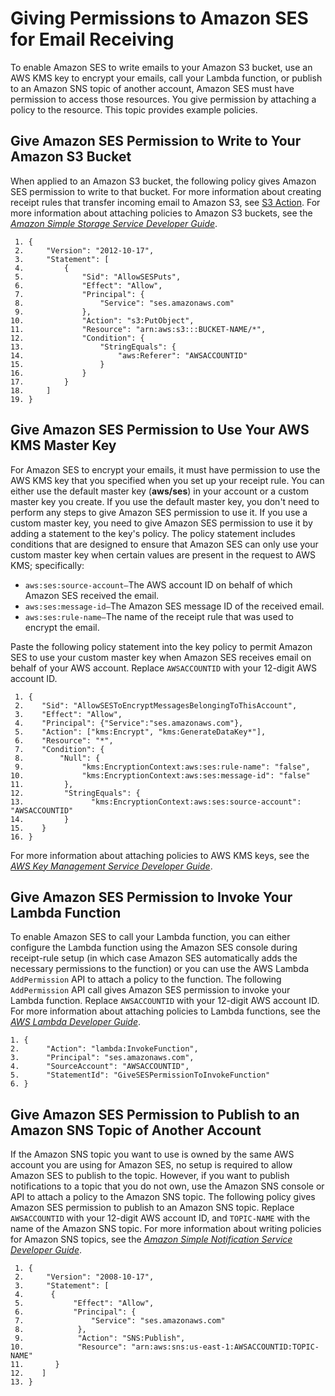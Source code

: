 # Giving Permissions to Amazon SES for Email Receiving<a name="receiving-email-permissions"></a>

To enable Amazon SES to write emails to your Amazon S3 bucket, use an AWS KMS key to encrypt your emails, call your Lambda function, or publish to an Amazon SNS topic of another account, Amazon SES must have permission to access those resources\. You give permission by attaching a policy to the resource\. This topic provides example policies\.

## Give Amazon SES Permission to Write to Your Amazon S3 Bucket<a name="receiving-email-permissions-s3"></a>

When applied to an Amazon S3 bucket, the following policy gives Amazon SES permission to write to that bucket\. For more information about creating receipt rules that transfer incoming email to Amazon S3, see [S3 Action](receiving-email-action-s3.md)\. For more information about attaching policies to Amazon S3 buckets, see the *[Amazon Simple Storage Service Developer Guide](http://docs.aws.amazon.com/AmazonS3/latest/dev/using-iam-policies.html.html)*\.

```
 1. {
 2.     "Version": "2012-10-17",
 3.     "Statement": [
 4.         {
 5.             "Sid": "AllowSESPuts",
 6.             "Effect": "Allow",
 7.             "Principal": {
 8.                 "Service": "ses.amazonaws.com"
 9.             },
10.             "Action": "s3:PutObject",
11.             "Resource": "arn:aws:s3:::BUCKET-NAME/*",
12.             "Condition": {
13.                 "StringEquals": {
14.                     "aws:Referer": "AWSACCOUNTID"
15.                 }
16.             }
17.         }
18.     ]
19. }
```

## Give Amazon SES Permission to Use Your AWS KMS Master Key<a name="receiving-email-permissions-kms"></a>

For Amazon SES to encrypt your emails, it must have permission to use the AWS KMS key that you specified when you set up your receipt rule\. You can either use the default master key \(**aws/ses**\) in your account or a custom master key you create\. If you use the default master key, you don't need to perform any steps to give Amazon SES permission to use it\. If you use a custom master key, you need to give Amazon SES permission to use it by adding a statement to the key's policy\. The policy statement includes conditions that are designed to ensure that Amazon SES can only use your custom master key when certain values are present in the request to AWS KMS; specifically:
+ `aws:ses:source-account—`The AWS account ID on behalf of which Amazon SES received the email\.
+ `aws:ses:message-id—`The Amazon SES message ID of the received email\.
+ `aws:ses:rule-name—`The name of the receipt rule that was used to encrypt the email\.

Paste the following policy statement into the key policy to permit Amazon SES to use your custom master key when Amazon SES receives email on behalf of your AWS account\. Replace `AWSACCOUNTID` with your 12\-digit AWS account ID\.

```
 1. {
 2.    "Sid": "AllowSESToEncryptMessagesBelongingToThisAccount",
 3.    "Effect": "Allow",
 4.    "Principal": {"Service":"ses.amazonaws.com"},
 5.    "Action": ["kms:Encrypt", "kms:GenerateDataKey*"],
 6.    "Resource": "*",
 7.    "Condition": {
 8.        "Null": {
 9.             "kms:EncryptionContext:aws:ses:rule-name": "false",
10.             "kms:EncryptionContext:aws:ses:message-id": "false"
11.         },
12.         "StringEquals": {
13.               "kms:EncryptionContext:aws:ses:source-account": "AWSACCOUNTID"
14.         }
15.    }
16. }
```

For more information about attaching policies to AWS KMS keys, see the *[AWS Key Management Service Developer Guide](http://docs.aws.amazon.com/kms/latest/developerguide/key-policies.html)*\.

## Give Amazon SES Permission to Invoke Your Lambda Function<a name="receiving-email-permissions-lambda"></a>

To enable Amazon SES to call your Lambda function, you can either configure the Lambda function using the Amazon SES console during receipt\-rule setup \(in which case Amazon SES automatically adds the necessary permissions to the function\) or you can use the AWS Lambda `AddPermission` API to attach a policy to the function\. The following `AddPermission` API call gives Amazon SES permission to invoke your Lambda function\. Replace `AWSACCOUNTID` with your 12\-digit AWS account ID\. For more information about attaching policies to Lambda functions, see the *[AWS Lambda Developer Guide](http://docs.aws.amazon.com/lambda/latest/dg/intro-permission-model.html)*\.

```
1. {
2.      "Action": "lambda:InvokeFunction",
3.      "Principal": "ses.amazonaws.com",
4.      "SourceAccount": "AWSACCOUNTID",
5.      "StatementId": "GiveSESPermissionToInvokeFunction"
6. }
```

## Give Amazon SES Permission to Publish to an Amazon SNS Topic of Another Account<a name="receiving-email-permissions-sns"></a>

If the Amazon SNS topic you want to use is owned by the same AWS account you are using for Amazon SES, no setup is required to allow Amazon SES to publish to the topic\. However, if you want to publish notifications to a topic that you do not own, use the Amazon SNS console or API to attach a policy to the Amazon SNS topic\. The following policy gives Amazon SES permission to publish to an Amazon SNS topic\. Replace `AWSACCOUNTID` with your 12\-digit AWS account ID, and `TOPIC-NAME` with the name of the Amazon SNS topic\. For more information about writing policies for Amazon SNS topics, see the *[Amazon Simple Notification Service Developer Guide](http://docs.aws.amazon.com/sns/latest/dg/AccessPolicyLanguage.html)*\.

```
 1. {
 2.     "Version": "2008-10-17",
 3.     "Statement": [
 4.      {
 5.           "Effect": "Allow",
 6.           "Principal": {
 7.               "Service": "ses.amazonaws.com"
 8.            },
 9.            "Action": "SNS:Publish",
10.            "Resource": "arn:aws:sns:us-east-1:AWSACCOUNTID:TOPIC-NAME"
11.       }
12.    ]
13. }
```
